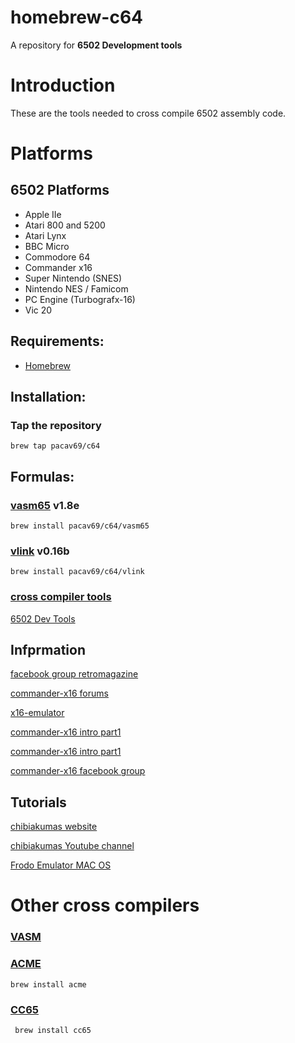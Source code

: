 # homebrew-c64

A repository for **6502 Development tools** 

# Introduction
These are the tools needed to cross compile 6502 assembly code.

# Platforms

## 6502 Platforms
* Apple IIe 
* Atari 800 and 5200 
* Atari Lynx 
* BBC Micro 
* Commodore 64 
* Commander x16
* Super Nintendo (SNES) 
* Nintendo NES / Famicom 
* PC Engine (Turbografx-16) 
* Vic 20 


## Requirements:
* [Homebrew](https://github.com/mxcl/homebrew)

## Installation:

### Tap the repository
	brew tap pacav69/c64

## Formulas:

### [vasm65](http://sun.hasenbraten.de/vasm/) v1.8e
	brew install pacav69/c64/vasm65

### [vlink](http://sun.hasenbraten.de/vlink/) v0.16b
	brew install pacav69/c64/vlink
	
### [cross compiler tools](https://www.chibiakumas.com/6502/sources.7z)

[6502 Dev Tools](https://www.chibiakumas.com/6502/6502DevTools.php)

## Infprmation

[facebook group retromagazine](https://www.facebook.com/groups/retromagazine/)

[commander-x16 forums](https://murray2.com/forums/commander-x16.9/)

[x16-emulator](https://github.com/commanderx16/x16-emulator)

[commander-x16 intro part1](https://youtu.be/ayh0qebfD2g)

[commander-x16 intro part1](https://youtu.be/sg-6Cjzzg8s)

[commander-x16 facebook group](https://www.facebook.com/groups/CommanderX16/)

## Tutorials

[chibiakumas website](https://www.chibiakumas.com/6502/6502DevTools.php)

[chibiakumas Youtube channel](https://www.youtube.com/chibiakumas)

[Frodo Emulator MAC OS](https://www.bannister.org/software/frodo.htm)

# Other cross compilers

### [VASM](http://sun.hasenbraten.de/vasm/index.php?view=main)

### [ACME](https://sourceforge.net/projects/acme-crossass/)
    brew install acme

### [CC65](https://cc65.github.io)
     brew install cc65


	



